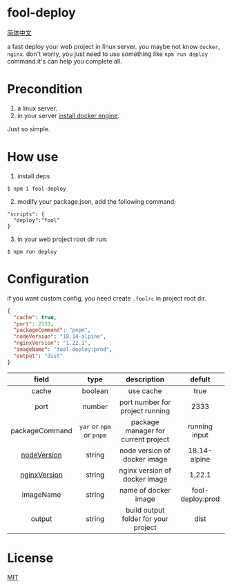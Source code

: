 # fool-deploy

[简体中文](./README.zh.md)

a fast deploy your web project in linux server. you maybe not know `docker`, `nginx`. don't worry, you just need to use something like `npm run deploy` command.it's can help you complete all.

# Precondition

1. a linux server.
2. in your server [install docker engine](https://docs.docker.com/engine/install/centos/).

Just so simple.

# How use

1. install deps

```shell
$ npm i fool-deploy
```

2. modify your package.json, add the following command:

```shell
"scripts": {
  "deploy":"fool"
}
```

3. in your web project root dir run:

```shell
$ npm run deploy
```

# Configuration

if you want custom config, you need create `.foolrc` in project root dir.

```json
{
  "cache": true,
  "port": 2333,
  "packageCommand": "pnpm",
  "nodeVersion": "18.14-alpine", 
  "nginxVersion": "1.22.1",
  "imageName": "fool-deploy:prod",
  "output": "dist"
}
```

|     field      |           type           |             description              |      defult      |
| :------------: | :----------------------: | :----------------------------------: | :--------------: |
|     cache      |         boolean          |              use cache               |       true       |
|      port      |          number          |   port number for project running    |       2333       |
| packageCommand | `yar` or `npm` or `pnpm` | package manager for current project  |  running input   |
|  [nodeVersion](https://hub.docker.com/_/node)   |          string          |     node version of docker image     |   18.14-alpine   |
|  [nginxVersion](https://hub.docker.com/_/nginx)   |          string          |    nginx version of docker image     |      1.22.1      |
|   imageName    |          string          |         name of docker image         | fool-deploy:prod |
|     output     |          string          | build output folder for your project |       dist       |

# License

[MIT](./LICENSE)
